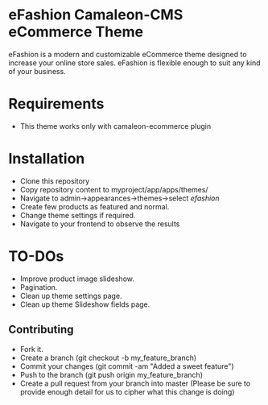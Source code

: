 # eFashion Camaleon-CMS eCommerce Theme
eFashion is a modern and customizable eCommerce theme designed to increase your online store sales. eFashion is flexible enough to suit any kind of your business.

# Requirements
* This theme works only with camaleon-ecommerce plugin

# Installation
* Clone this repository
* Copy repository content to myproject/app/apps/themes/
* Navigate to admin->appearances->themes->select *efashion*
* Create few products as featured and normal.
* Change theme settings if required.
* Navigate to your frontend to observe the results

# TO-DOs
* Improve product image slideshow.
* Pagination.
* Clean up theme settings page.
* Clean up theme Slideshow fields page.

## Contributing
* Fork it.
* Create a branch (git checkout -b my_feature_branch)
* Commit your changes (git commit -am "Added a sweet feature")
* Push to the branch (git push origin my_feature_branch)
* Create a pull request from your branch into master (Please be sure to provide enough detail for us to cipher what this change is doing)

